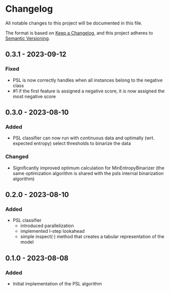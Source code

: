 # Changelog

All notable changes to this project will be documented in this file.

The format is based on [Keep a Changelog](https://keepachangelog.com/en/1.1.0/),
and this project adheres to [Semantic Versioning](https://semver.org/spec/v2.0.0.html).

## 0.3.1 - 2023-09-12

### Fixed

- PSL is now correctly handles when all instances belong to the negative class
- #1 if the first feature is assigned a negative score, it is now assigned the most negative score

## 0.3.0 - 2023-08-10

### Added

- PSL classifier can now run with continuous data and optimally (wrt. expected entropy) select thresholds to binarize the data

### Changed

- Significantly improved optimum calculation for MinEntropyBinarizer (the same optimization algorithm is shared with the psls internal binarization algorithm)


## 0.2.0 - 2023-08-10

### Added

- PSL classifier
  - introduced parallelization
  - implemented l-step lookahead
  - simple inspect(·) method that creates a tabular representation of the model
    

## 0.1.0 - 2023-08-08

### Added

- Initial implementation of the PSL algorithm